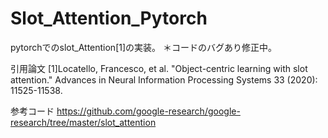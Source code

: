 # Slot_Attention_Pytorch
pytorchでのslot_Attention[1]の実装。
＊コードのバグあり修正中。

引用論文
[1]Locatello, Francesco, et al. "Object-centric learning with slot attention." Advances in Neural Information Processing Systems 33 (2020): 11525-11538.

参考コード
https://github.com/google-research/google-research/tree/master/slot_attention
